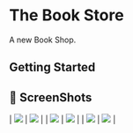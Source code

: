 # The Book Store

A new Book Shop.

## Getting Started

## 📸 ScreenShots

| ![](https://drive.google.com/file/d/1i6XeJ7ZhUqbT8DdajqkS9Rib2o7HgVFN/view) | ![](https://drive.google.com/file/d/15h5sb2d6cSqPELKZeZDPFR9ntlwRniCN/view) |
| ![](https://drive.google.com/file/d/1tRf3-da86P5__qeBv_4mYYCpc2X9_e9y/view) | ![](https://drive.google.com/file/d/16GKtZs3TZCp6U6wtEy8abwZ6w4jnvr0r/view) |
| ![](https://drive.google.com/file/d/1WrBioZ0icflt7cjDpGP9qLXJ94RSuBw9/view) | ![](https://drive.google.com/file/d/1j10HHiHH8tpfus6fDcRcw2naDOwFzAFA/view) |
